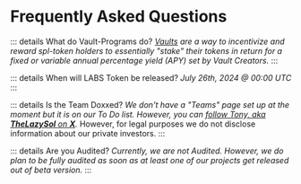 # Frequently Asked Questions

::: details What do Vault-Programs do?
*[Vaults](/terminology#vaults) are a way to incentivize and reward spl-token holders to essentially "stake" their tokens in return for a fixed or variable annual percentage yield (APY) set by Vault Creators.*
:::

::: details When will LABS Token be released?
*July 26th, 2024 @ 00:00 UTC*
:::

::: details Is the Team Doxxed?
*We don't have a "Teams" page set up at the moment but it is on our To Do list. However, you can [follow Tony, aka **TheLazySol** on **X**](https://x.com/TheLazySol).* However, for legal purposes we do not disclose information about our private investors.
:::

::: details Are you Audited?
*Currently, we are not Audited. However, we do plan to be fully audited as soon as at least one of our projects get released out of beta version.*
:::